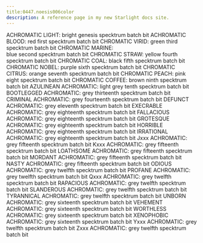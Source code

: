 ```yaml
---
title:0447.noesis006color
description: A reference page in my new Starlight docs site.
---
```

ACHROMATIC LIGHT: 
bright genesis specktrum batch bit
ACHROMATIC BLOOD: 
red first specktrum batch bit
CHROMATIC VIRID: 
green third specktrum batch bit
CHROMATIC MARINE:  
blue second specktrum batch bit
CHROMATIC STRAW: 
yellow fourth specktrum batch bit
CHROMATIC COAL:
black fifth specktrum batch bit
CHROMATIC NOBEL:
purple sixth specktrum batch bit
CHROMATIC CITRUS:
orange seventh specktrum batch bit
CHROMATIC PEACH:
pink eight specktrum batch bit
CHROMATIC COFFEE:
brown ninth specktrum batch bit
AZULINEAN ACHROMATIC:
light grey tenth specktrum batch bit
BOOTLEGGED  ACHROMATIC:
grey thirteenth specktrum batch bit
CRIMINAL ACHROMATIC:
grey fourteenth specktrum batch bit
DEFUNCT ACHROMATIC:
grey eleventh specktrum batch bit
EXECRABLE ACHROMATIC:
grey eighteenth specktrum batch bit
FALLACIOUS ACHROMATIC:
grey eighteenth specktrum batch bit
GROTESQUE ACHROMATIC:
grey eighteenth specktrum batch bit
HORRIBLE ACHROMATIC:
grey eighteenth specktrum batch bit
IRRATIONAL ACHROMATIC:
grey eighteenth specktrum batch bit
Jxxx ACHROMATIC:
grey fifteenth specktrum batch bit
Kxxx ACHROMATIC:
grey fifteenth specktrum batch bit
LOATHSOME ACHROMATIC:
grey fifteenth specktrum batch bit
MORDANT ACHROMATIC:
grey fifteenth specktrum batch bit
NASTY ACHROMATIC:
grey fifteenth specktrum batch bit
ODIOUS ACHROMATIC:
grey twelfth specktrum batch bit
PROFANE ACHROMATIC:
grey twelfth specktrum batch bit
Qxxx ACHROMATIC:
grey twelfth specktrum batch bit
RAPACIOUS ACHROMATIC:
grey twelfth specktrum batch bit
SLANDEROUS ACHROMATIC:
grey twelfth specktrum batch bit
TYRANNICAL ACHROMATIC:
grey twelfth specktrum batch bit
UNBORN ACHROMATIC:
grey sixteenth specktrum batch bit
VEHEMENT ACHROMATIC:
grey sixteenth specktrum batch bit
WORTHLESS ACHROMATIC:
grey sixteenth specktrum batch bit
XENOPHOBIC ACHROMATIC:
grey sixteenth specktrum batch bit
Yxxx ACHROMATIC:
grey twelfth specktrum batch bit
Zxxx ACHROMATIC:
grey twelfth specktrum batch bit